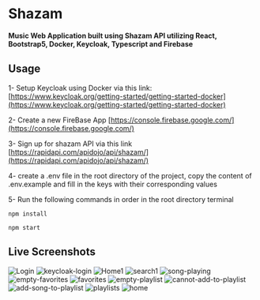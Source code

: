 # Shazam

**Music Web Application built using Shazam API utilizing React, Bootstrap5, Docker, Keycloak, Typescript and Firebase**

## Usage

1- Setup Keycloak using Docker via this link:  [https://www.keycloak.org/getting-started/getting-started-docker](https://www.keycloak.org/getting-started/getting-started-docker)

2- Create a new FireBase App [https://console.firebase.google.com/](https://console.firebase.google.com/)

3- Sign up for shazam API via this link [https://rapidapi.com/apidojo/api/shazam/](https://rapidapi.com/apidojo/api/shazam/)

4- create a .env file in the root directory of the project, copy the content of .env.example and fill in the keys with their corresponding values

5- Run the following commands in order in the root directory terminal
```
npm install
```
```
npm start
```
## Live Screenshots
![Login](https://user-images.githubusercontent.com/47190545/200991141-7c80f339-3540-4fbf-b785-ac41c002f5c8.PNG)
![keycloak-login](https://user-images.githubusercontent.com/47190545/200991143-0483bfad-0565-4001-8f7e-e2ea85ceb4e2.PNG)
![Home1](https://user-images.githubusercontent.com/47190545/200991145-e78981b0-cb10-429e-a037-a5a77796a3a2.PNG)
![search1](https://user-images.githubusercontent.com/47190545/200991135-98265cd5-5f8a-48e9-9adb-535caab7530a.PNG)
![song-playing](https://user-images.githubusercontent.com/47190545/200991268-13490b09-0a51-4e0b-b722-a16033b83d88.PNG)
![empty-favorites](https://user-images.githubusercontent.com/47190545/200991271-dccfbe22-a69f-4b82-b1d1-41d3af91cf36.PNG)
![favorites](https://user-images.githubusercontent.com/47190545/200991273-10561f11-ddab-42c7-8714-e4c3a5de3437.PNG)
![empty-playlist](https://user-images.githubusercontent.com/47190545/200991281-67f9ff3a-f260-49a4-9a14-9c61f0670c1f.PNG)
![cannot-add-to-playlist](https://user-images.githubusercontent.com/47190545/200991287-a9b5995a-9a96-45ff-9404-4dfc7cb59c88.PNG)
![add-song-to-playlist](https://user-images.githubusercontent.com/47190545/200991289-d2fdd629-0e17-4577-b009-df7defdf3b2f.png)
![playlists](https://user-images.githubusercontent.com/47190545/200991292-b6bed547-0739-4939-bfb7-044412c8eaa8.PNG)
![home](https://user-images.githubusercontent.com/47190545/200991429-1e8a2eef-52e9-405b-8ba9-1d3cd269412b.PNG)
